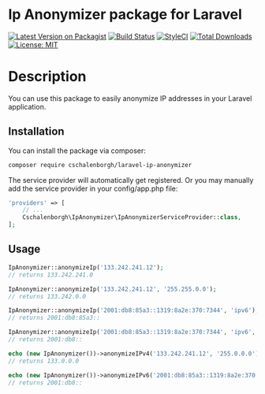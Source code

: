 # Ip Anonymizer package for Laravel

[![Latest Version on Packagist](https://img.shields.io/packagist/v/cschalenborgh/laravel-ip-anonymizer.svg?style=flat-square)](https://packagist.org/packages/cschalenborgh/laravel-ip-anonymizer)
[![Build Status](https://travis-ci.org/cschalenborgh/laravel-ip-anonymizer.svg?branch=master)](https://travis-ci.org/cschalenborgh/php-zalando)
[![StyleCI](https://styleci.io/repos/184339937/shield)](https://styleci.io/repos/184339937)
[![Total Downloads](https://img.shields.io/packagist/dt/cschalenborgh/laravel-ip-anonymizer.svg?style=flat-square)](https://packagist.org/packages/cschalenborgh/laravel-ip-anonymizer)
[![License: MIT](https://img.shields.io/badge/License-MIT-yellow.svg)](https://opensource.org/licenses/MIT)

# Description

You can use this package to easily anonymize IP addresses in your Laravel application.

## Installation

You can install the package via composer:

``` bash
composer require cschalenborgh/laravel-ip-anonymizer
```

The service provider will automatically get registered. Or you may manually add the service provider in your config/app.php file:

```php
'providers' => [
    // ...
    Cschalenborgh\IpAnonymizer\IpAnonymizerServiceProvider::class,
];
```

## Usage

```php
IpAnonymizer::anonymizeIp('133.242.241.12'); 
// returns 133.242.241.0
```


```php
IpAnonymizer::anonymizeIp('133.242.241.12', '255.255.0.0'); 
// returns 133.242.0.0
```


```php
IpAnonymizer::anonymizeIp('2001:db8:85a3::1319:8a2e:370:7344', 'ipv6'); 
// returns 2001:db8:85a3::
```


```php
IpAnonymizer::anonymizeIp('2001:db8:85a3::1319:8a2e:370:7344', 'ipv6', 'ffff:ffff:0000:0000:0000:0000:0000:0000'); 
// returns 2001:db8::
```


```php
echo (new IpAnonymizer())->anonymizeIPv4('133.242.241.12', '255.0.0.0');
// returns 133.0.0.0

echo (new IpAnonymizer())->anonymizeIPv6('2001:db8:85a3::1319:8a2e:370:7344', 'ffff:ffff:0000:0000:0000:0000:0000:0000');
// returns 2001:db8::
```